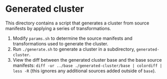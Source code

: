 # Generated cluster

This directory contains a script that generates a cluster from source manifests by applying a series of transformations.

1. Modify `params.sh` to determine the source manifests and transformations used to generate the cluster.
1. Run `./generate.sh` to generate a cluster in a subdirectory, `generated-cluster`.
1. View the diff between the generated cluster base and the base source manifests: `diff -ur ../base
   ./generated-cluster/base | colordiff | less -R` (this ignores any additional sources added
   outside of `base`).

